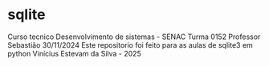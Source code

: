# sqlite
Curso tecnico Desenvolvimento de sistemas - SENAC Turma 0152 Professor Sebastião
30/11/2024
Este repositorio foi feito para as aulas de sqlite3 em python
Vinícius Estevam da Silva - 2025